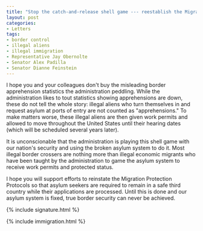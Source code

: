```yaml
---
title: "Stop the catch-and-release shell game --- reestablish the Migration Protection Protocols!"
layout: post
categories:
- Letters
tags:
- border control
- illegal aliens
- illegal immigration
- Representative Jay Obernolte
- Senator Alex Padilla
- Senator Dianne Feinstein
---
```


I hope you and your colleagues don't buy the misleading border apprehension statistics the administration peddling. While the administration likes to tout statistics showing apprehensions are down, these do not tell the whole story: illegal aliens who turn themselves in and request asylum at ports of entry are not counted as "apprehensions." To make matters worse, these illegal aliens are then given work permits and allowed to move throughout the United States until their hearing dates (which will be scheduled several years later).

It is unconscionable that the administration is playing this shell game with our nation's security and using the broken asylum system to do it. Most illegal border crossers are nothing more than illegal economic migrants who have been taught by the administration to game the asylum system to receive work permits and protected status.

I hope you will support efforts to reinstate the Migration Protection Protocols so that asylum seekers are required to remain in a safe third country while their applications are processed. Until this is done and our asylum system is fixed, true border security can never be achieved.

{% include signature.html %}

{% include immigration.html %}

